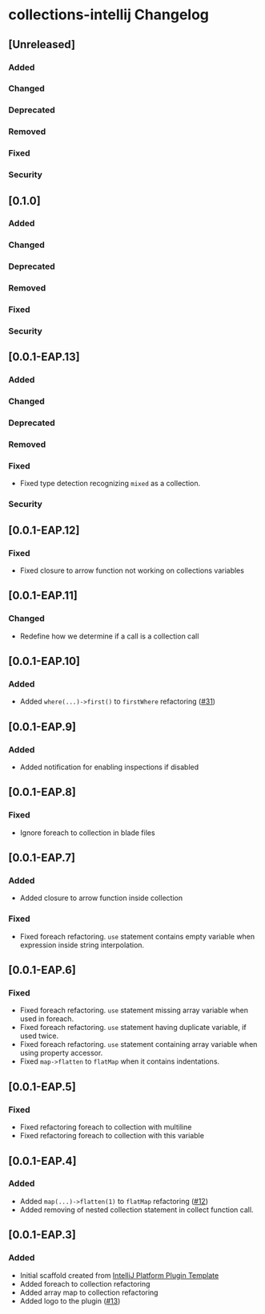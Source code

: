 <!-- Keep a Changelog guide -> https://keepachangelog.com -->

# collections-intellij Changelog

## [Unreleased]
### Added

### Changed

### Deprecated

### Removed

### Fixed

### Security
## [0.1.0]
### Added

### Changed

### Deprecated

### Removed

### Fixed

### Security
## [0.0.1-EAP.13]
### Added

### Changed

### Deprecated

### Removed

### Fixed
- Fixed type detection recognizing `mixed` as a collection.

### Security

## [0.0.1-EAP.12]
### Fixed
- Fixed closure to arrow function not working on collections variables

## [0.0.1-EAP.11]
### Changed
- Redefine how we determine if a call is a collection call

## [0.0.1-EAP.10]
### Added
- Added `where(...)->first()` to `firstWhere` refactoring ([#31](https://github.com/olivernybroe/collector-intellij/pull/31))

## [0.0.1-EAP.9]
### Added
- Added notification for enabling inspections if disabled

## [0.0.1-EAP.8]
### Fixed
- Ignore foreach to collection in blade files

## [0.0.1-EAP.7]
### Added
- Added closure to arrow function inside collection

### Fixed
- Fixed foreach refactoring. `use` statement contains empty variable when expression inside string interpolation.

## [0.0.1-EAP.6]
### Fixed
- Fixed foreach refactoring. `use` statement missing array variable when used in foreach.
- Fixed foreach refactoring. `use` statement having duplicate variable, if used twice.
- Fixed foreach refactoring. `use` statement containing array variable when using property accessor.
- Fixed `map->flatten` to `flatMap` when it contains indentations.

## [0.0.1-EAP.5]
### Fixed
- Fixed refactoring foreach to collection with multiline
- Fixed refactoring foreach to collection with this variable

## [0.0.1-EAP.4]
### Added
- Added `map(...)->flatten(1)` to `flatMap` refactoring ([#12](https://github.com/olivernybroe/collector-intellij/pull/12))
- Added removing of nested collection statement in collect function call.

## [0.0.1-EAP.3]
### Added
- Initial scaffold created from [IntelliJ Platform Plugin Template](https://github.com/JetBrains/intellij-platform-plugin-template)
- Added foreach to collection refactoring
- Added array map to collection refactoring
- Added logo to the plugin ([#13](https://github.com/olivernybroe/collector-intellij/pull/13))
